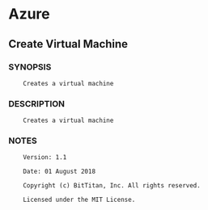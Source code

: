 # Azure
## Create Virtual Machine
### SYNOPSIS
```
    Creates a virtual machine
```
### DESCRIPTION
```
    Creates a virtual machine
```
### NOTES
```
    Version: 1.1
    Date: 01 August 2018
    Copyright (c) BitTitan, Inc. All rights reserved.
    Licensed under the MIT License.
```

